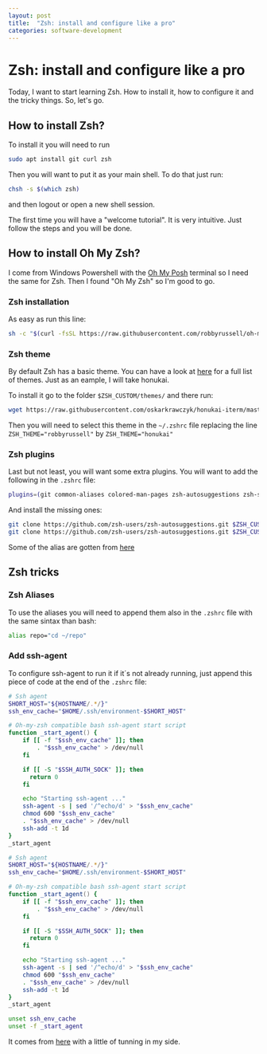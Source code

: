 ```yaml
---
layout: post
title:  "Zsh: install and configure like a pro"
categories: software-development
---
```


# Zsh: install and configure like a pro

Today, I want to start learning Zsh. How to install it, how to configure it and the tricky things. So, let's go.

## How to install Zsh?

To install it you will need to run

``` bash
sudo apt install git curl zsh
```

Then you will want to put it as your main shell. To do that just run:

``` bash
chsh -s $(which zsh)
```

and then logout or open a new shell session.

The first time you will have a "welcome tutorial". It is very intuitive. Just follow the steps and you will be
done.

## How to install Oh My Zsh?

I come from Windows Powershell with the [Oh My Posh](/_posts/software-development/2024-03-12-Oh-My-Posh.md)
terminal so I need the same for Zsh. Then I found "Oh My Zsh" so I'm good to go.

### Zsh installation

As easy as run this line:

``` zsh
sh -c "$(curl -fsSL https://raw.githubusercontent.com/robbyrussell/oh-my-zsh/master/tools/install.sh)"
```

### Zsh theme

By default Zsh has a basic theme. You can have a look at
[here](https://github.com/robbyrussell/oh-my-zsh/wiki/Themes) for a full list of themes. Just as an eample, I will
take honukai.

To install it go to the folder `$ZSH_CUSTOM/themes/` and there run:

``` zsh
wget https://raw.githubusercontent.com/oskarkrawczyk/honukai-iterm/master/honukai.zsh-theme
```

Then you will need to select this theme in the `~/.zshrc` file replacing the line `ZSH_THEME="robbyrussell"` by
`ZSH_THEME="honukai"`

### Zsh plugins

Last but not least, you will want some extra plugins. You will want to add the following in the `.zshrc` file:

``` zsh
plugins=(git common-aliases colored-man-pages zsh-autosuggestions zsh-syntax-highlighting)
```

And install the missing ones:

``` zsh
git clone https://github.com/zsh-users/zsh-autosuggestions.git $ZSH_CUSTOM/plugins/zsh-autosuggestions
git clone https://github.com/zsh-users/zsh-autosuggestions.git $ZSH_CUSTOM/plugins/zsh-autosuggestions
```

Some of the alias are gotten from [here](https://www.asanzdiego.com/2018/04/instalar-y-configurar-zsh-y-ohmyzsh-en-ubuntu.html)

## Zsh tricks

### Zsh Aliases

To use the aliases you will need to append them also in the `.zshrc` file with the same sintax than bash:

``` zsh
alias repo="cd ~/repo"
```

### Add ssh-agent

To configure ssh-agent to run it if it´s not already running, just append this piece of code at the end of the
`.zshrc` file:

``` zsh
# Ssh agent
SHORT_HOST="${HOSTNAME/.*/}"
ssh_env_cache="$HOME/.ssh/environment-$SHORT_HOST"

# Oh-my-zsh compatible bash ssh-agent start script
function _start_agent() {
    if [[ -f "$ssh_env_cache" ]]; then
        . "$ssh_env_cache" > /dev/null
    fi

    if [[ -S "$SSH_AUTH_SOCK" ]]; then
      return 0
    fi

    echo "Starting ssh-agent ..."
    ssh-agent -s | sed '/^echo/d' > "$ssh_env_cache"
    chmod 600 "$ssh_env_cache"
    . "$ssh_env_cache" > /dev/null
    ssh-add -t 1d
}
_start_agent

# Ssh agent
SHORT_HOST="${HOSTNAME/.*/}"
ssh_env_cache="$HOME/.ssh/environment-$SHORT_HOST"

# Oh-my-zsh compatible bash ssh-agent start script
function _start_agent() {
    if [[ -f "$ssh_env_cache" ]]; then
        . "$ssh_env_cache" > /dev/null
    fi

    if [[ -S "$SSH_AUTH_SOCK" ]]; then
      return 0
    fi

    echo "Starting ssh-agent ..."
    ssh-agent -s | sed '/^echo/d' > "$ssh_env_cache"
    chmod 600 "$ssh_env_cache"
    . "$ssh_env_cache" > /dev/null
    ssh-add -t 1d
}
_start_agent

unset ssh_env_cache
unset -f _start_agent
```

It comes from
[here](https://serverfault.com/questions/672346/straight-forward-way-to-run-ssh-agent-and-ssh-add-on-login-via-ssh)
with a little of tunning in my side.
